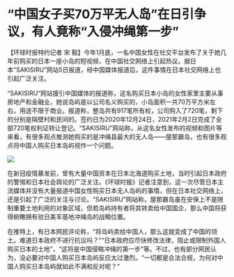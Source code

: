 # “中国女子买70万平无人岛”在日引争议，有人竟称“入侵冲绳第一步”

【环球时报特约记者 宋
毅】今年1月底，一名中国女性在社交平台发布了关于她几年前购买的日本一座小岛的短视频，在中国社交网络上引起热议。据日本“SAKISIRU”网站5日报道，经中国媒体报道后，这件事情在日本社交网络上也引起广泛关注。

“SAKISIRU”网站援引中国媒体的报道称，这名购买日本小岛的女性家里主要从事房地产和金融业，她说岛屿是以公司名义购买的，小岛面积一共70万平方米左右，用途不限于商业。报道称，整岛共有917笔所有权，公司购入了720笔，剩下的分别是隔壁村和民间的。签约日为2020年12月24日，2021年2月2日完成了全部720笔权利证转让登记。“SAKISIRU”网站称，从这名女性发布的视频和图片等来看，有很多观点推测她购买的是冲绳县最大的无人岛——屋那霸岛，也有很多观点将中国人购买日本岛屿视作一个问题。

![](https://inews.gtimg.com/newsapp_bt/0/15646380300/1000)

在新冠疫情暴发前，曾有大量中国资本在日本北海道购买土地，当时引起日本政府的警惕和日本社会舆论的广泛关注。《环球时报》记者注意到，这一次尽管日本主流媒体并没有大量报道中国女性购买日本无人岛屿的事情，但在日本社交网络上，还是引起了广泛的关注与讨论。“SAKISIRU”网站称，屋那霸岛虽在安保上不是限制重要土地利用的对象区域，但若岛屿持有者将其转卖给中国国企，那么中国将获得俯瞰拥有驻日美军基地冲绳岛的战略位置。

在推特上，有日本网民评论称，“将岛屿卖给中国人，那么这就变成了中国的领土。难道日本政府不进行抗议吗？”“日本政府应尽快修改法律，阻止或限制外国人购买日本的土地”，“这将是中国侵略冲绳的第一步”等。不过，也有部分网民认为，没必要对中国人购买日本岛屿反应太过激烈。“一切都是合法合规，为何对中国人购买日本岛屿就如此不满和反对呢？”

